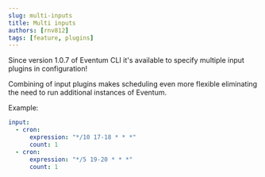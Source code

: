 ```yaml
---
slug: multi-inputs
title: Multi inputs
authors: [rnv812]
tags: [feature, plugins]
---
```


Since version 1.0.7 of Eventum CLI it's available to specify multiple input plugins in configuration!

Combining of input plugins makes scheduling even more flexible eliminating the need to run additional instances of Eventum.

Example:
```yaml
input:
  - cron:
      expression: "*/10 17-18 * * *"
      count: 1
  - cron:
      expression: "*/5 19-20 * * *"
      count: 1
```
